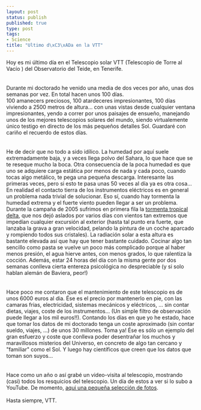 ```yaml
--- 
layout: post
status: publish
published: true
type: post
tags: 
- Science
title: "Ultimo d\xC3\xADa en la VTT"
---
```

Hoy es mi último día en el Telescopio solar VTT (Telescopio de Torre al Vacío ) del Observatorio del Teide, en Tenerife.<br /><br /><a href="http://upload.wikimedia.org/wikipedia/commons/4/42/VTT.JPG"><img src="http://upload.wikimedia.org/wikipedia/commons/4/42/VTT.JPG" border="0" alt="" /></a><br /><br />Durante mi doctorado he venido una media de dos veces por año, unas dos semanas por vez. En total hacen unos 100 días.<br />100 amanecers preciosos, 100 atardeceres impresionantes, 100 días viviendo a 2500 metros de altura... con unas vistas desde cualquier ventana impresionantes, yendo a correr por unos paisajes de ensueño, manejando unos de los mejores telescopios solares del mundo, siendo virtualemente único testigo en directo de los más pequeños detalles Sol. Guardaré con cariño el recuerdo de estos días.<br /><br /><a href="{{site.baseurl}}/media/IMG_3261.jpg"><img src="{{site.baseurl}}/media/IMG_3261.jpg" border="0" alt="" /></a><br /><br />He de decir que no todo a sido idílico. La humedad por aquí suele extremadamente baja, y a veces llega polvo del Sahara, lo que hace que se te reseque mucho la boca. Otra consecuencia de la poca humedad es que uno se adquiere carga estática por menos de nada y cada poco, cuando tocas algo metálico, te pega una pequeña descarga. Interesante las primeras veces, pero si esto te pasa unas 50 veces al día ya es otra cosa... En realidad el contacto tierra de los instrumentos eléctricos es en general un problema nada trivial de solucionar. Eso sí, cuando hay tormenta la humedad extrema y el fuerte viento pueden llegar a ser un problema. Durante la campaña de 2005 sufrimos en primera fila la <a href="http://es.wikipedia.org/wiki/Tormenta_tropical_Delta">tormenta tropical delta</a>, que nos dejó aslados por varios días con vientos tan extremos que impedían cualquier excursión al exterior (hasta tal punto era fuerte, que lanzaba la grava a gran velocidad, pelando la pintura de un coche aparcado y rompiendo todos sus cristales).  La radiación solar a esta altura es bastante elevada así que hay que tener bastante cuidado.  Cocinar algo tan sencillo como pasta se vuelve un poco más complicado porque al haber menos presión, el agua hierve antes, con menos grados, lo que ralentiza la cocción. Además, estar 24 horas del día con la misma gente por dos semanas conlleva cierta entereza psicológica no despreciable (y si solo hablan alemán de Baviera, peor!)<br /><br /><a href="{{site.baseurl}}/media/IMG_0358.JPG"><img src="{{site.baseurl}}/media/IMG_0358.JPG" border="0" alt="" /></a><br /><br /> Hace poco me contaron que el mantenimiento de este telescopio es de unos 6000 euros al dia. Ése es el precio por mantenerlo en pie, con las camaras frias, electricidad, sistemas mecánicos y eléctricos, ... sin contar dietas, viajes, coste de los instrumentos... (Un simple filtro de observación puede llegar a los mil euros!!). Contando los días en que yo he estado, hace que tomar los datos de mi doctorado tenga un coste aproximado (sin contar sueldo, viajes, ...) de unos 30 millones. Toma ya! Ése es sólo un ejemplo del gran esfuerzo y coste que conlleva poder desentrañar los muchos y maravillosos misterios del Universo, en concreto de algo tan cercano y "familiar" como el Sol. Y luego hay científicos que creen que los datos que toman son suyos...<br /><br /><a href="{{site.baseurl}}/media/Screenshot_1.jpg"><img src="{{site.baseurl}}/media/Screenshot_1.jpg" border="0" alt="" /></a><br /><br />Hace como un año o así grabé un video-visita al telescopio, mostrando (casi) todos los resquicios del telescopio. Un día de estos a ver si lo subo a YouTube. De momento, <a href="http://picasaweb.google.com/brunosan/RecuerdosDeIzaA?authkey=F1gER3z0L0g">aqui una pequeña selección de fotos</a>.<br /><br />Hasta siempre, VTT.<br /><a href="{{site.baseurl}}/media/IMG_7161.JPG"><img src="{{site.baseurl}}/media/IMG_7161.JPG" border="0" alt="" /></a>
